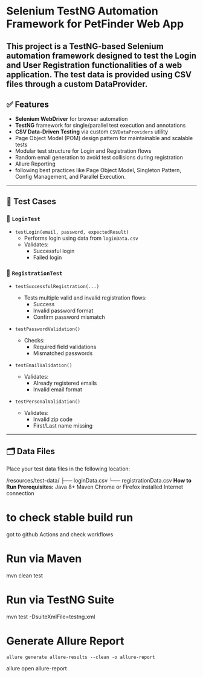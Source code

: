 # Selenium TestNG Automation Framework for PetFinder Web App

This project is a TestNG-based Selenium automation framework designed to test the **Login** and **User Registration** functionalities of a web application. The test data is provided using CSV files through a custom DataProvider.
---

## ✅ Features

- **Selenium WebDriver** for browser automation
- **TestNG** framework for single/parallel test execution and annotations
- **CSV Data-Driven Testing** via custom `CSVDataProviders` utility
- Page Object Model (POM) design pattern for maintainable and scalable tests
- Modular test structure for Login and Registration flows
- Random email generation to avoid test collisions during registration
- Allure Reporting
- following best practices like Page Object Model, Singleton Pattern, Config Management, and Parallel Execution.

---

## 🧪 Test Cases

### 🔐 `LoginTest`

- `testLogin(email, password, expectedResult)`
  - Performs login using data from `loginData.csv`
  - Validates:
    - Successful login
    - Failed login

### 📝 `RegistrationTest`

- `testSuccessfulRegistration(...)`
  - Tests multiple valid and invalid registration flows:
    - Success
    - Invalid password format
    - Confirm password mismatch

- `testPasswordValidation()`
  - Checks:
    - Required field validations
    - Mismatched passwords

- `testEmailValidation()`
  - Validates:
    - Already registered emails
    - Invalid email format

- `testPersonalValidation()`
  - Validates:
    - Invalid zip code
    - First/Last name missing

---

## 🗂️ Data Files

Place your test data files in the following location:

/resources/test-data/
├── loginData.csv
└── registrationData.csv
**How to Run
Prerequisites:**
Java 8+
Maven
Chrome or Firefox installed
Internet connection
# to check stable build run 
  got to github Actions and check workflows
# Run via Maven

mvn clean test

# Run via TestNG Suite 

mvn test -DsuiteXmlFile=testng.xml

# Generate Allure Report
	allure generate allure-results --clean -o allure-report
  allure open allure-report


